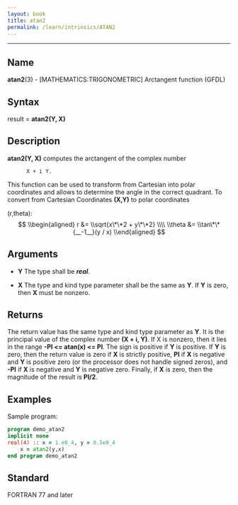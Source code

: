 ```yaml
---
layout: book
title: atan2
permalink: /learn/intrinsics/ATAN2
---
```

-------------------------------------------------------------------------------
## __Name__

__atan2__(3) - \[MATHEMATICS:TRIGONOMETRIC\] Arctangent function
(GFDL)

## __Syntax__

result = __atan2(Y, X)__

## __Description__

__atan2(Y, X)__ computes the arctangent of the complex number

```
      X + i Y.
```

This function can be used to transform from Cartesian into polar
coordinates and allows to determine the angle in the correct quadrant.
To convert from Cartesian Coordinates __(X,Y)__ to polar coordinates

(r,theta): $$ \\begin{aligned} r &= \\sqrt{x\*\*2 + y\*\*2} \\\\ \\theta
&= \\tan\*\*{__-1__}(y / x) \\end{aligned} $$

## __Arguments__

  - __Y__
    The type shall be ___real___.

  - __X__
    The type and kind type parameter shall be the same as __Y__. If __Y__ is
    zero, then __X__ must be nonzero.

## __Returns__

The return value has the same type and kind type parameter as __Y__. It is
the principal value of the complex number __(X + i, Y)__. If X is nonzero,
then it lies in the range __-PI \<= atan(x) \<= PI__. The sign is
positive if __Y__ is positive. If __Y__ is zero, then the return value is zero
if __X__ is strictly positive, __PI__ if __X__ is negative and __Y__ is positive zero
(or the processor does not handle signed zeros), and __-PI__ if __X__ is
negative and __Y__ is negative zero. Finally, if __X__ is zero, then the
magnitude of the result is __PI/2__.

## __Examples__

Sample program:

```fortran
program demo_atan2
implicit none
real(4) :: x = 1.e0_4, y = 0.5e0_4
    x = atan2(y,x)
end program demo_atan2
```

## __Standard__

FORTRAN 77 and later

